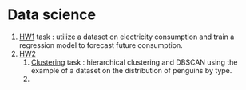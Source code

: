 # **Data science**
1. [HW1](HW1/) task : utilize a dataset on electricity consumption and train a regression model to forecast future consumption.
2. [HW2](HW2/)
   1. [Clustering](HW2/Clustering.ipynb) task : hierarchical clustering and DBSCAN using the example of a dataset on the distribution of penguins by type.
   2. 
